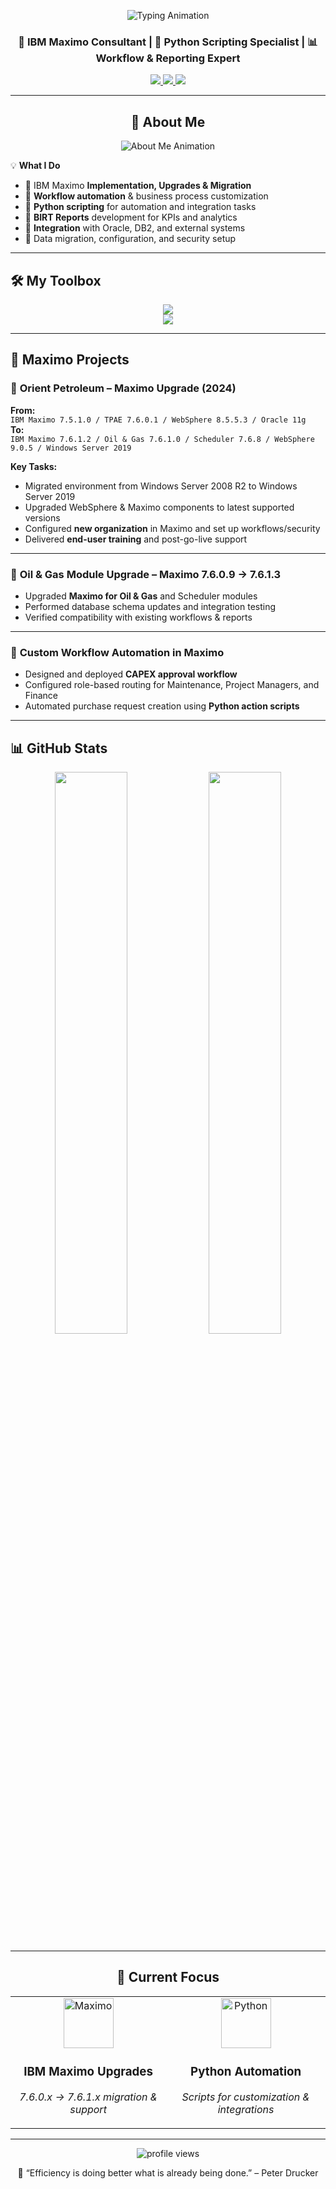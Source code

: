 <!-- BANNER / TYPING ANIMATION -->
<p align="center">
  <img src="https://readme-typing-svg.demolab.com?font=JetBrains+Mono&size=24&duration=2500&pause=1000&color=00BFFF&center=true&vCenter=true&width=1000&height=40&lines=Hi+%F0%9F%91%8B+I'm+Yasir+Muneer+%7C+IBM+Maximo+Consultant;Maximo+Implementation+%7C+Upgrade+%7C+Integration;Python+Scripting+%7C+BIRT+Reporting+%7C+Workflow+Automation" alt="Typing Animation" />
</p>

<h3 align="center">💼 IBM Maximo Consultant | 🐍 Python Scripting Specialist | 📊 Workflow & Reporting Expert</h3>

<p align="center">
  <a href="https://www.linkedin.com/in/your-linkedin">
    <img src="https://img.shields.io/badge/LinkedIn-Connect-blue?logo=linkedin" />
  </a>
  <a href="https://github.com/your-github">
    <img src="https://img.shields.io/badge/GitHub-Follow-black?logo=github" />
  </a>
  <a href="mailto:your-email@example.com">
    <img src="https://img.shields.io/badge/Email-your-email-red?logo=gmail" />
  </a>
</p>

---

<h2 align="center">🚀 About Me</h2>

<div align="center">
  <img src="https://readme-typing-svg.demolab.com?font=JetBrains+Mono&size=20&duration=3000&pause=1000&color=61DAFB&center=true&vCenter=true&width=800&height=50&lines=IBM+Maximo+Consultant+with+2%2B+Years+Experience;Specialist+in+Upgrades%2C+Implementations+%26+Integrations;Python+Scripting+%7C+BIRT+Reporting+%7C+Workflow+Automation" alt="About Me Animation" />
</div>

💡 **What I Do**  
- 🔹 IBM Maximo **Implementation, Upgrades & Migration**  
- 🔹 **Workflow automation** & business process customization  
- 🔹 **Python scripting** for automation and integration tasks  
- 🔹 **BIRT Reports** development for KPIs and analytics  
- 🔹 **Integration** with Oracle, DB2, and external systems  
- 🔹 Data migration, configuration, and security setup  

---

## 🛠 My Toolbox

<p align="center">
  <img src="https://skillicons.dev/icons?i=python,java,sql,git,linux" />
  <br/>
  <img src="https://skillicons.dev/icons?i=docker,github" />
</p>

---

## 📂 Maximo Projects

### 🔹 **Orient Petroleum – Maximo Upgrade (2024)**  
**From:**  
`IBM Maximo 7.5.1.0 / TPAE 7.6.0.1 / WebSphere 8.5.5.3 / Oracle 11g`  
**To:**  
`IBM Maximo 7.6.1.2 / Oil & Gas 7.6.1.0 / Scheduler 7.6.8 / WebSphere 9.0.5 / Windows Server 2019`  

**Key Tasks:**  
- Migrated environment from Windows Server 2008 R2 to Windows Server 2019  
- Upgraded WebSphere & Maximo components to latest supported versions  
- Configured **new organization** in Maximo and set up workflows/security  
- Delivered **end-user training** and post-go-live support  

---

### 🔹 **Oil & Gas Module Upgrade – Maximo 7.6.0.9 → 7.6.1.3**  
- Upgraded **Maximo for Oil & Gas** and Scheduler modules  
- Performed database schema updates and integration testing  
- Verified compatibility with existing workflows & reports  

---

### 🔹 **Custom Workflow Automation in Maximo**  
- Designed and deployed **CAPEX approval workflow**  
- Configured role-based routing for Maintenance, Project Managers, and Finance  
- Automated purchase request creation using **Python action scripts**  

---

## 📊 GitHub Stats

<p align="center">
  <img src="https://github-readme-stats.vercel.app/api?username=your-github&show_icons=true&theme=react&hide_border=true&count_private=true&include_all_commits=true" width="48%" />
  <img src="https://github-readme-streak-stats.herokuapp.com?user=your-github&theme=react&hide_border=true" width="48%" />
</p>

---

<h2 align="center">🎯 Current Focus</h2>

<table align="center">
  <tr>
    <td align="center" width="300">
      <img src="https://media.giphy.com/media/coxQHKASG60HrHtvkt/giphy.gif" width="80" height="80" alt="Maximo"/>
      <br/>
      <h3>IBM Maximo Upgrades</h3>
      <p><em>7.6.0.x → 7.6.1.x migration & support</em></p>
    </td>
    <td align="center" width="300">
      <img src="https://media.giphy.com/media/QssGEmpkyEOhBCb7e1/giphy.gif" width="80" height="80" alt="Python"/>
      <br/>
      <h3>Python Automation</h3>
      <p><em>Scripts for customization & integrations</em></p>
    </td>
  </tr>
</table>

---

<p align="center">
  <img src="https://komarev.com/ghpvc/?username=your-github&label=Visitors&color=0e75b6&style=flat" alt="profile views" />
</p>

<p align="center">📌 “Efficiency is doing better what is already being done.” – Peter Drucker</p>
